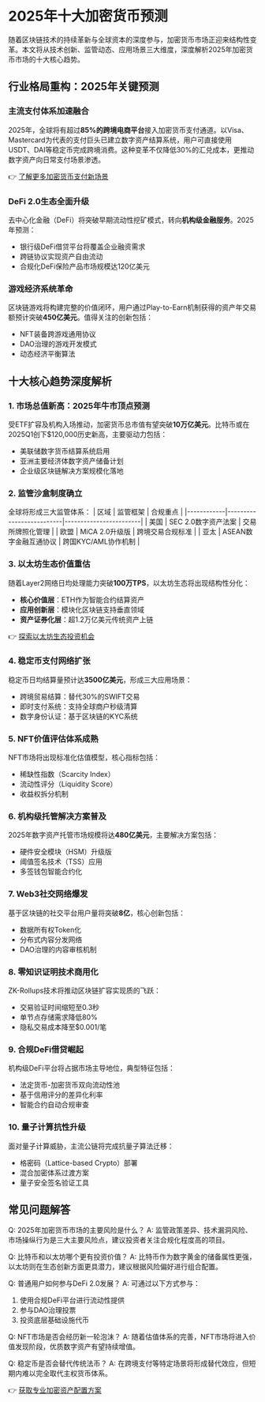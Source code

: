 # 2025年十大加密货币预测

随着区块链技术的持续革新与全球资本的深度参与，加密货币市场正迎来结构性变革。本文将从技术创新、监管动态、应用场景三大维度，深度解析2025年加密货币市场的十大核心趋势。

## 行业格局重构：2025年关键预测

### 主流支付体系加速融合
2025年，全球将有超过**85%的跨境电商平台**接入加密货币支付通道。以Visa、Mastercard为代表的支付巨头已建立数字资产结算系统，用户可直接使用USDT、DAI等稳定币完成跨境消费。这种变革不仅降低30%的汇兑成本，更推动数字资产向日常支付场景渗透。

👉 [了解更多加密货币支付新场景](https://bit.ly/okx_welcome)

### DeFi 2.0生态全面升级
去中心化金融（DeFi）将突破早期流动性挖矿模式，转向**机构级金融服务**。2025年预测：
- 银行级DeFi借贷平台将覆盖企业融资需求
- 跨链协议实现资产自由流动
- 合规化DeFi保险产品市场规模达120亿美元

### 游戏经济系统革命
区块链游戏将构建完整的价值闭环，用户通过Play-to-Earn机制获得的资产年交易额预计突破**450亿美元**。值得关注的创新包括：
- NFT装备跨游戏通用协议
- DAO治理的游戏开发模式
- 动态经济平衡算法

## 十大核心趋势深度解析

### 1. 市场总值新高：2025年牛市顶点预测
受ETF扩容及机构入场推动，加密货币总市值有望突破**10万亿美元**。比特币或在2025Q1创下$120,000历史新高，主要驱动力包括：
- 美联储数字货币结算系统启用
- 亚洲主要经济体数字资产储备计划
- 企业级区块链解决方案规模化落地

### 2. 监管沙盒制度确立
全球将形成三大监管体系：
| 区域       | 监管框架                 | 合规重点               |
|------------|--------------------------|------------------------|
| 美国       | SEC 2.0数字资产法案      | 交易所牌照化管理       |
| 欧盟       | MiCA 2.0升级版           | 跨境交易合规标准       |
| 亚太       | ASEAN数字金融互通协议    | 跨国KYC/AML协作机制    |

### 3. 以太坊生态价值重估
随着Layer2网络日均处理能力突破**100万TPS**，以太坊生态将出现结构性分化：
- **核心价值层**：ETH作为智能合约结算资产
- **应用创新层**：模块化区块链支持垂直领域
- **资产证券化层**：超1.2万亿美元传统资产上链

👉 [探索以太坊生态投资机会](https://bit.ly/okx_welcome)

### 4. 稳定币支付网络扩张
稳定币日均结算量预计达**3500亿美元**，形成三大应用场景：
- 跨境贸易结算：替代30%的SWIFT交易
- 即时支付系统：支持全球商户秒级清算
- 数字身份认证：基于区块链的KYC系统

### 5. NFT价值评估体系成熟
NFT市场将出现标准化估值模型，核心指标包括：
- 稀缺性指数（Scarcity Index）
- 流动性评分（Liquidity Score）
- 收益权拆分机制

### 6. 机构级托管解决方案普及
2025年数字资产托管市场规模将达**480亿美元**，主要解决方案包括：
- 硬件安全模块（HSM）升级版
- 阈值签名技术（TSS）应用
- 多签钱包智能合约化

### 7. Web3社交网络爆发
基于区块链的社交平台用户量将突破**8亿**，核心创新包括：
- 数据所有权Token化
- 分布式内容分发网络
- DAO治理的内容审核机制

### 8. 零知识证明技术商用化
ZK-Rollups技术将推动区块链扩容实现质的飞跃：
- 交易验证时间缩短至0.3秒
- 单节点存储需求降低80%
- 隐私交易成本降至$0.001/笔

### 9. 合规DeFi借贷崛起
机构级DeFi平台将占据市场主导地位，典型特征包括：
- 法定货币-加密货币双向流动性池
- 基于信用评分的差异化利率
- 智能合约自动合规审查

### 10. 量子计算抗性升级
面对量子计算威胁，主流公链将完成抗量子算法迁移：
- 格密码（Lattice-based Crypto）部署
- 混合加密体系过渡方案
- 量子安全签名验证工具

## 常见问题解答

Q: 2025年加密货币市场的主要风险是什么？
A: 监管政策差异、技术漏洞风险、市场操纵行为是三大主要风险点，建议投资者关注合规化程度高的项目。

Q: 比特币和以太坊哪个更有投资价值？
A: 比特币作为数字黄金的储备属性更强，以太坊则在生态创新方面更具潜力，建议根据风险偏好进行组合配置。

Q: 普通用户如何参与DeFi 2.0发展？
A: 可通过以下方式参与：
1. 使用合规DeFi平台进行流动性提供
2. 参与DAO治理投票
3. 投资底层基础设施代币

Q: NFT市场是否会经历新一轮泡沫？
A: 随着估值体系的完善，NFT市场将进入价值发现阶段，优质数字资产有望持续增值。

Q: 稳定币是否会替代传统法币？
A: 在跨境支付等特定场景将形成替代效应，但短期内难以完全取代主权货币体系。

👉 [获取专业加密资产配置方案](https://bit.ly/okx_welcome)